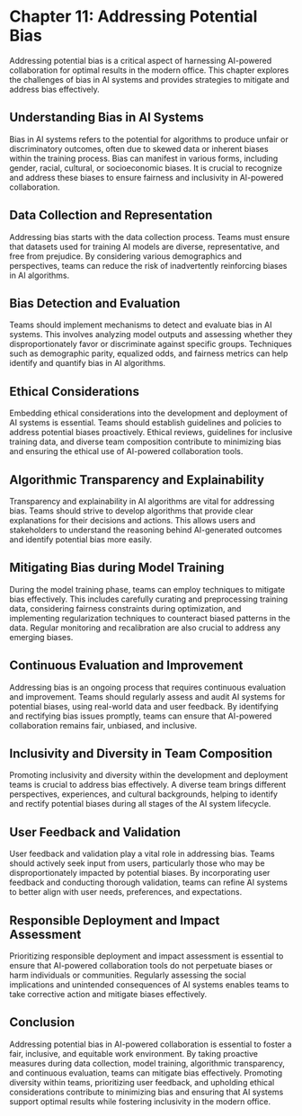 Chapter 11: Addressing Potential Bias
=====================================

Addressing potential bias is a critical aspect of harnessing AI-powered collaboration for optimal results in the modern office. This chapter explores the challenges of bias in AI systems and provides strategies to mitigate and address bias effectively.

Understanding Bias in AI Systems
--------------------------------

Bias in AI systems refers to the potential for algorithms to produce unfair or discriminatory outcomes, often due to skewed data or inherent biases within the training process. Bias can manifest in various forms, including gender, racial, cultural, or socioeconomic biases. It is crucial to recognize and address these biases to ensure fairness and inclusivity in AI-powered collaboration.

Data Collection and Representation
----------------------------------

Addressing bias starts with the data collection process. Teams must ensure that datasets used for training AI models are diverse, representative, and free from prejudice. By considering various demographics and perspectives, teams can reduce the risk of inadvertently reinforcing biases in AI algorithms.

Bias Detection and Evaluation
-----------------------------

Teams should implement mechanisms to detect and evaluate bias in AI systems. This involves analyzing model outputs and assessing whether they disproportionately favor or discriminate against specific groups. Techniques such as demographic parity, equalized odds, and fairness metrics can help identify and quantify bias in AI algorithms.

Ethical Considerations
----------------------

Embedding ethical considerations into the development and deployment of AI systems is essential. Teams should establish guidelines and policies to address potential biases proactively. Ethical reviews, guidelines for inclusive training data, and diverse team composition contribute to minimizing bias and ensuring the ethical use of AI-powered collaboration tools.

Algorithmic Transparency and Explainability
-------------------------------------------

Transparency and explainability in AI algorithms are vital for addressing bias. Teams should strive to develop algorithms that provide clear explanations for their decisions and actions. This allows users and stakeholders to understand the reasoning behind AI-generated outcomes and identify potential bias more easily.

Mitigating Bias during Model Training
-------------------------------------

During the model training phase, teams can employ techniques to mitigate bias effectively. This includes carefully curating and preprocessing training data, considering fairness constraints during optimization, and implementing regularization techniques to counteract biased patterns in the data. Regular monitoring and recalibration are also crucial to address any emerging biases.

Continuous Evaluation and Improvement
-------------------------------------

Addressing bias is an ongoing process that requires continuous evaluation and improvement. Teams should regularly assess and audit AI systems for potential biases, using real-world data and user feedback. By identifying and rectifying bias issues promptly, teams can ensure that AI-powered collaboration remains fair, unbiased, and inclusive.

Inclusivity and Diversity in Team Composition
---------------------------------------------

Promoting inclusivity and diversity within the development and deployment teams is crucial to address bias effectively. A diverse team brings different perspectives, experiences, and cultural backgrounds, helping to identify and rectify potential biases during all stages of the AI system lifecycle.

User Feedback and Validation
----------------------------

User feedback and validation play a vital role in addressing bias. Teams should actively seek input from users, particularly those who may be disproportionately impacted by potential biases. By incorporating user feedback and conducting thorough validation, teams can refine AI systems to better align with user needs, preferences, and expectations.

Responsible Deployment and Impact Assessment
--------------------------------------------

Prioritizing responsible deployment and impact assessment is essential to ensure that AI-powered collaboration tools do not perpetuate biases or harm individuals or communities. Regularly assessing the social implications and unintended consequences of AI systems enables teams to take corrective action and mitigate biases effectively.

Conclusion
----------

Addressing potential bias in AI-powered collaboration is essential to foster a fair, inclusive, and equitable work environment. By taking proactive measures during data collection, model training, algorithmic transparency, and continuous evaluation, teams can mitigate bias effectively. Promoting diversity within teams, prioritizing user feedback, and upholding ethical considerations contribute to minimizing bias and ensuring that AI systems support optimal results while fostering inclusivity in the modern office.
